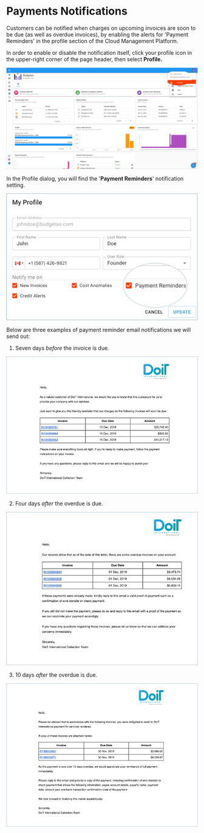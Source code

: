 # Payments Notifications

Customers can be notified when charges on upcoming invoices are soon to be due \(as well as overdue invoices\), by enabling the alerts for 'Payment Reminders' in the profile section of the Cloud Management Platform.

In order to enable or disable the notification itself, click your profile icon in the upper-right corner of the page header, then select **Profile.**

![](../.gitbook/assets/profile-1-%20%282%29%20%283%29%20%283%29.png)

In the Profile dialog, you will find the '**Payment Reminders**' notification setting.

![](../.gitbook/assets/payment-reminders-notification.png)

Below are three examples of payment reminder email notifications we will send out: 

1. Seven days _before_ the invoice is due.

![](../.gitbook/assets/7-days-before-overdue-invoice.png)

2. Four days _after_ the overdue is due.

![](../.gitbook/assets/4-days-after-invoice-is-overdue.png)

3. 10 days _after_ the overdue is due.

![](../.gitbook/assets/10-days-after-invoice-is-overdue.png)

